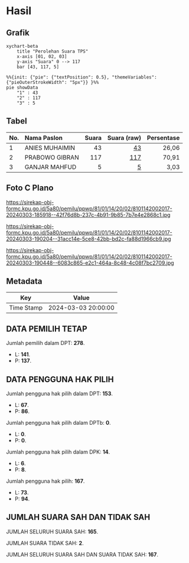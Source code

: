# Hasil

## Grafik

```mermaid
xychart-beta
    title "Perolehan Suara TPS"
    x-axis [01, 02, 03]
    y-axis "Suara" 0 --> 117
    bar [43, 117, 5]
```

```mermaid
%%{init: {"pie": {"textPosition": 0.5}, "themeVariables": {"pieOuterStrokeWidth": "5px"}} }%%
pie showData
    "1" : 43
    "2" : 117
    "3" : 5
```

## Tabel

| No. | Nama Paslon    | Suara | Suara (raw) | Persentase |
|:--- |:-------------- | -----:| -----------:| ----------:|
| 1   | ANIES MUHAIMIN | 43    | [43][p-1]   | 26,06      |
| 2   | PRABOWO GIBRAN | 117   | [117][p-2]  | 70,91      |
| 3   | GANJAR MAHFUD  | 5     | [5][p-3]    | 3,03       |


[p-1]: https://github.com/gigit-pemilu/pemilu-2024-81-maluku/blob/main/pilpres/hitung-suara/sub/81-maluku/sub/01-maluku-tengah/sub/14-salahutu/sub/2002-waai/sub/017-tps/sub/paslon-1.txt
[p-2]: https://github.com/gigit-pemilu/pemilu-2024-81-maluku/blob/main/pilpres/hitung-suara/sub/81-maluku/sub/01-maluku-tengah/sub/14-salahutu/sub/2002-waai/sub/017-tps/sub/paslon-2.txt
[p-3]: https://github.com/gigit-pemilu/pemilu-2024-81-maluku/blob/main/pilpres/hitung-suara/sub/81-maluku/sub/01-maluku-tengah/sub/14-salahutu/sub/2002-waai/sub/017-tps/sub/paslon-3.txt

## Foto C Plano

https://sirekap-obj-formc.kpu.go.id/5a80/pemilu/ppwp/81/01/14/20/02/8101142002017-20240303-185918--42f76d8b-237c-4b91-9b85-7b7e4e2868c1.jpg

https://sirekap-obj-formc.kpu.go.id/5a80/pemilu/ppwp/81/01/14/20/02/8101142002017-20240303-190204--31acc14e-5ce8-42bb-bd2c-fa88d1966cb9.jpg

https://sirekap-obj-formc.kpu.go.id/5a80/pemilu/ppwp/81/01/14/20/02/8101142002017-20240303-190448--6083c865-e2c1-464a-8c48-4c08f7bc2709.jpg


## Metadata

| Key        | Value               |
| ---------- | ------------------- |
| Time Stamp | 2024-03-03 20:00:00 |


## DATA PEMILIH TETAP

Jumlah pemilih dalam DPT: **278**.
 * L: **141**.
 * P: **137**.

## DATA PENGGUNA HAK PILIH

Jumlah pengguna hak pilih dalam DPT: **153**.
 * L: **67**.
 * P: **86**.

Jumlah pengguna hak pilih dalam DPTb: **0**.
 * L: **0**.
 * P: **0**.

Jumlah pengguna hak pilih dalam DPK: **14**.
 * L: **6**.
 * P: **8**.

Jumlah pengguna hak pilih: **167**.
 * L: **73**.
 * P: **94**.

## JUMLAH SUARA SAH DAN TIDAK SAH

JUMLAH SELURUH SUARA SAH: **165**.

JUMLAH SUARA TIDAK SAH: **2**.

JUMLAH SELURUH SUARA SAH DAN SUARA TIDAK SAH: **167**.


